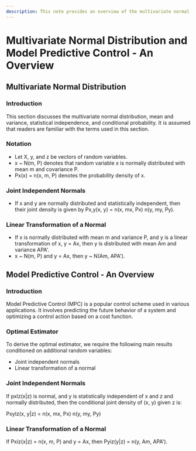 ```yaml
---
description: This note provides an overview of the multivariate normal distribution, including mean and variance, statistical independence, and conditional probability, as well as an introduction to Model Predictive Control (MPC), a popular control scheme used in various applications. The note also covers the main results required to derive the optimal estimator for MPC, including joint independent normals and linear transformation of a normal.
---
```

# Multivariate Normal Distribution and Model Predictive Control - An Overview

## Multivariate Normal Distribution

### Introduction
This section discusses the multivariate normal distribution, mean and variance, statistical independence, and conditional probability. It is assumed that readers are familiar with the terms used in this section.

### Notation
- Let X, y, and z be vectors of random variables.
- x ~ N(m, P) denotes that random variable x is normally distributed with mean m and covariance P.
- Px(x) = n(x, m, P) denotes the probability density of x.

### Joint Independent Normals
- If x and y are normally distributed and statistically independent, then their joint density is given by Px,y(x, y) = n(x, mx, Px) n(y, my, Py).

### Linear Transformation of a Normal
- If x is normally distributed with mean m and variance P, and y is a linear transformation of x, y = Ax, then y is distributed with mean Am and variance APA'.
- x ~ N(m, P) and y = Ax, then y ~ N(Am, APA').

## Model Predictive Control - An Overview

### Introduction
Model Predictive Control (MPC) is a popular control scheme used in various applications. It involves predicting the future behavior of a system and optimizing a control action based on a cost function. 

### Optimal Estimator
To derive the optimal estimator, we require the following main results conditioned on additional random variables:

- Joint independent normals
- Linear transformation of a normal

### Joint Independent Normals
If pxlz(x|z) is normal, and y is statistically independent of x and z and normally distributed, then the conditional joint density of (x, y) given z is:

Pxylz(x, y|z) = n(x, mx, Px) n(y, my, Py)

### Linear Transformation of a Normal
If Pxiz(x|z) = n(x, m, P) and y = Ax, then Pyiz(y|z) = n(y, Am, APA').